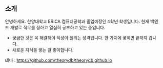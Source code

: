 
## 소개

안녕하세요. 한양대학교 ERICA 컴퓨터공학과 졸업예정인 4학년 학생입니다.
현재 백엔드 개발로 직무를 정하고 열심히 공부하고 있는 중입니다.
* 궁금한 것은 꼭 해결해야 직성이 풀리는 성격입니다. 한 가지에 꽃히면 끝까지 갑니다.
* 새로운 지식을 쌓는 걸 좋아합니다.

테마 : https://github.com/theorydb/theorydb.github.io
